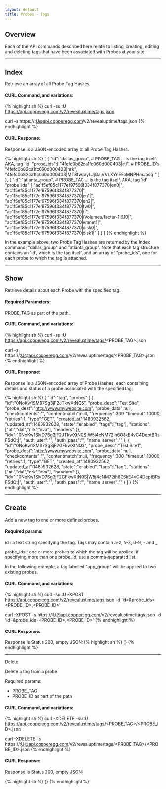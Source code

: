 ```yaml
---
layout: default
title: Probes - Tags
---
```


## Overview

Each of the API commands described here relate to listing, creating, editing and deleting tags that have been associated with Probes at your site.

-----
## Index

Retrieve an array of all Probe Tag Hashes.


#### CURL Command, and variations:
{% highlight sh %}
curl -su <APIKEY>:U https://api.copperegg.com/v2/revealuptime/tags.json

curl -s https://<APIKEY>:U@api.copperegg.com/v2/revealuptime/tags.json
{% endhighlight %}

#### CURL Response:

Response is a JSON-encoded array of all Probe Tag Hashes.

{% highlight sh %}
[
  { "id":"dallas_group",                         # PROBE_TAG ... is the tag itself. AKA, tag 'id'
    "probe_ids":[
      "4fefc0b82ca1fc060d000403|atl",            # PROBE_ID's
      "4fefc0b82ca1fc060d000403|nrk",
      "4fefc0b82ca1fc060d000403|MT8twxayLJjGajVVLXYnEEbMNPHmJacq|"
    ]
  },
  { "id":"atlanta_group",                        # PROBE_TAG ... is the tag itself. AKA, tag 'id'
    "probe_ids":[
      "ac1f5ef85c1177ef97596f334f877370|en0|",
      "ac1f5ef85c1177ef97596f334f877370|",
      "ac1f5ef85c1177ef97596f334f877370|en1|",
      "ac1f5ef85c1177ef97596f334f877370|en2|",
      "ac1f5ef85c1177ef97596f334f877370|fw0|",
      "ac1f5ef85c1177ef97596f334f877370|/|",
      "ac1f5ef85c1177ef97596f334f877370|/Volumes/facter-1.6.10|",
      "ac1f5ef85c1177ef97596f334f877370|vmnet1|",
      "ac1f5ef85c1177ef97596f334f877370|disk0|",
      "ac1f5ef85c1177ef97596f334f877370|disk1|"
    ]
  }
]
{% endhighlight %}

In the example above, two Probe Tag Hashes are returned by the Index command; "dallas_group" and "atlanta_group".
Note that each tag structure contains an 'id', which is the tag itself, and an array of "probe_ids", one for each probe to which the tag is attached.

----
## Show

Retrieve details about each Probe with the specified tag.


#### Required Parameters:
PROBE_TAG as part of the path.

#### CURL Command, and variations:
{% highlight sh %}
curl -su <APIKEY>:U https://api.copperegg.com/v2/revealuptime/tags/<PROBE_TAG>.json

curl -s https://<APIKEY>:U@api.copperegg.com/v2/revealuptime/tags/<PROBE_TAG>.json
{% endhighlight %}

#### CURL Response:

Response is a JSON-encoded array of Probe Hashes, each containing details and status of a probe associated with the specified tag:

{% highlight sh %}
{
  "id":"tag",
  "probes":[
            {
              "id":"0NoKw1SMD7Sg3jF2JTkwXtNQS",
              "probe_desc":"Test Site",
              "probe_dest":"http://www.mywebsite.com",
              "probe_data":null,
              "checkcontents":"",
              "contentmatch":null,
              "frequency":300,
              "timeout":10000,
              "retries":1,
              "type":"GET",
              "created_at":1480932562,
              "updated_at":1480932628,
              "state":"enabled",
              "tags":["tag"],
              "stations":["atl","dal","nrk","nva"],
              "headers":{},
              "idv":"0NoKw1SMD7Sg3jF2JTkwXtNQS|W5j4cNM72ih6O8kE4vC4DeptBRsFSdOt|",
              "auth_user":"",
              "auth_pass":"",
              "name_server":""
            },
            {
              "id":"0NoKw1SMD7Sg3jF2GFkwXtNQS",
              "probe_desc":"Test Site1",
              "probe_dest":"http://www.mywebsite.com",
              "probe_data":null,
              "checkcontents":"",
              "contentmatch":null,
              "frequency":300,
              "timeout":10000,
              "retries":1,
              "type":"GET",
              "created_at":1480932562,
              "updated_at":1480932628,
              "state":"enabled",
              "tags":["tag"],
              "stations":["atl","dal","nrk","nva"],
              "headers":{},
              "idv":"0NoKw1SMD7Sg3jF2GFkwXtNQS|W5j4cNM72ih6O8kE4vC4DeptBRsFSdOt|",
              "auth_user":"",
              "auth_pass":"",
              "name_server":""
            }
           ]
}
{% endhighlight %}

------
## Create

Add a new tag to one or more defined probes.

#### Required params:

id
: a text string specifying the tag. Tags may contain a-z, A-Z, 0-9, - and \_

probe_ids
: one or more probes to which the tag will be applied. if specifying more than one probe_id, use a comma-separated list.

In the following example, a tag labelled "app_group" will be applied to two existing probes.

#### CURL Command, and variations:
{% highlight sh %}
curl -su <APIKEY>:U -XPOST https://api.copperegg.com/v2/revealuptime/tags.json -d 'id=<TAG>&probe_ids=<PROBE_ID>,<PROBE_ID>'

curl -XPOST -s https://<APIKEY>:U@api.copperegg.com/v2/revealuptime/tags.json -d 'id=<TAG>&probe_ids=<PROBE_ID>,<PROBE_ID>'
{% endhighlight %}

#### CURL Response:

Response is Status 200, empty JSON:
{% highlight sh %}
{}
{% endhighlight %}

-------
Delete

Delete a tag from a probe.

Required params:
* PROBE_TAG
* PROBE_ID as part of the path

#### CURL Command, and variations:
{% highlight sh %}
curl -XDELETE -su <APIKEY>:U https://api.copperegg.com/v2/revealuptime/tags/<PROBE_TAG>/<PROBE_ID>.json

curl -XDELETE -s https://<APIKEY>:U@api.copperegg.com/v2/revealuptime/tags/<PROBE_TAG>/<PROBE_ID>.json
{% endhighlight %}

#### CURL Response:

Response is Status 200, empty JSON:

{% highlight sh %}
{}
{% endhighlight %}

